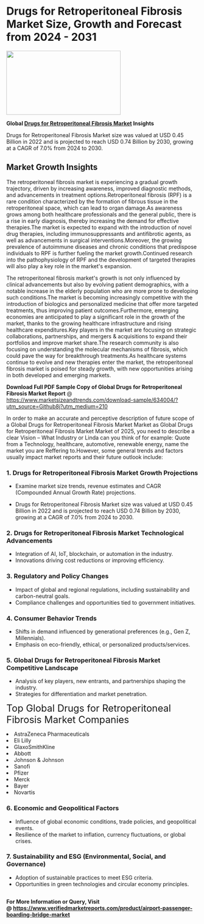 <H1>Drugs for Retroperitoneal Fibrosis Market Size, Growth and Forecast from 2024 - 2031</H1><img class="aligncenter size-medium wp-image-584254" src="https://thirdeyenews.in/wp-content/uploads/2024/09/Global-Market-Research-300x168.jpeg" alt="" width="300" height="168" /><p><strong>Global&nbsp;<a href="https://www.marketsizeandtrends.com/download-sample/634004/?utm_source=Github8j?utm_medium=210">Drugs for Retroperitoneal Fibrosis Market</a> Insights</strong></p><p>Drugs for Retroperitoneal Fibrosis Market size was valued at USD 0.45 Billion in 2022 and is projected to reach USD 0.74 Billion by 2030, growing at a CAGR of 7.0% from 2024 to 2030.</p><p><h2>Market Growth Insights</h2> <p>The retroperitoneal fibrosis market is experiencing a gradual growth trajectory, driven by increasing awareness, improved diagnostic methods, and advancements in treatment options.Retroperitoneal fibrosis (RPF) is a rare condition characterized by the formation of fibrous tissue in the retroperitoneal space, which can lead to organ damage.As awareness grows among both healthcare professionals and the general public, there is a rise in early diagnosis, thereby increasing the demand for effective therapies.The market is expected to expand with the introduction of novel drug therapies, including immunosuppressants and antifibrotic agents, as well as advancements in surgical interventions.Moreover, the growing prevalence of autoimmune diseases and chronic conditions that predispose individuals to RPF is further fueling the market growth.Continued research into the pathophysiology of RPF and the development of targeted therapies will also play a key role in the market's expansion.</p> <p>The retroperitoneal fibrosis market's growth is not only influenced by clinical advancements but also by evolving patient demographics, with a notable increase in the elderly population who are more prone to developing such conditions.The market is becoming increasingly competitive with the introduction of biologics and personalized medicine that offer more targeted treatments, thus improving patient outcomes.Furthermore, emerging economies are anticipated to play a significant role in the growth of the market, thanks to the growing healthcare infrastructure and rising healthcare expenditures.Key players in the market are focusing on strategic collaborations, partnerships, and mergers & acquisitions to expand their portfolios and improve market share.The research community is also focusing on understanding the molecular mechanisms of fibrosis, which could pave the way for breakthrough treatments.As healthcare systems continue to evolve and new therapies enter the market, the retroperitoneal fibrosis market is poised for steady growth, with new opportunities arising in both developed and emerging markets.<p><span class=""><strong>Download Full PDF Sample Copy of Global Drugs for Retroperitoneal Fibrosis Market Report</strong> @ <a href="https://www.marketsizeandtrends.com/download-sample/634004/?utm_source=Github8j?utm_medium=210" target="_blank">https://www.marketsizeandtrends.com/download-sample/634004/?utm_source=Github8j?utm_medium=210</a></span></p><p>In order to make an accurate and perceptive description of future scope of a Global&nbsp;Drugs for Retroperitoneal Fibrosis Market Market as Global&nbsp;Drugs for Retroperitoneal Fibrosis Market Market of 2025, you need to describe a clear Vision &ndash; What Industry or Linda can you think of for example: Quote from a Technology, healthcare, automotive, renewable energy, name the market you are Reffering to.However, some general trends and factors usually impact market reports and their future outlook include:</p><h3>1.&nbsp;<strong>Drugs for Retroperitoneal Fibrosis Market Growth Projections</strong></h3><ul><li>Examine market size trends, revenue estimates and CAGR (Compounded Annual Growth Rate) projections.</li><li><p>Drugs for Retroperitoneal Fibrosis Market size was valued at USD 0.45 Billion in 2022 and is projected to reach USD 0.74 Billion by 2030, growing at a CAGR of 7.0% from 2024 to 2030.</p></li></ul><h3>2.&nbsp;<strong>Drugs for Retroperitoneal Fibrosis Market Technological Advancements</strong></h3><ul><li>Integration of AI, IoT, blockchain, or automation in the industry.</li><li>Innovations driving cost reductions or improving efficiency.</li></ul><h3>3.&nbsp;<strong>Regulatory and Policy Changes</strong></h3><ul><li>Impact of global and regional regulations, including sustainability and carbon-neutral goals.</li><li>Compliance challenges and opportunities tied to government initiatives.</li></ul><h3>4.&nbsp;<strong>Consumer Behavior Trends</strong></h3><ul><li>Shifts in demand influenced by generational preferences (e.g., Gen Z, Millennials).</li><li>Emphasis on eco-friendly, ethical, or personalized products/services.</li></ul><h3>5.&nbsp;<strong>Global Drugs for Retroperitoneal Fibrosis Market Competitive Landscape</strong></h3><ul><li>Analysis of key players, new entrants, and partnerships shaping the industry.</li><li>Strategies for differentiation and market penetration.</li></ul><p data-pm-slice="1 1 []"><span style="color: inherit; font-family: inherit; font-size: 25px;">Top Global Drugs for Retroperitoneal Fibrosis Market Companies</span></p><div class="" data-test-id=""><p><li>AstraZeneca Pharmaceuticals</li><li> Eli Lilly</li><li> GlaxoSmithKline</li><li> Abbott</li><li> Johnson & Johnson</li><li> Sanofi</li><li> Pfizer</li><li> Merck</li><li> Bayer</li><li> Novartis</li></p></div><h3>6.&nbsp;<strong>Economic and Geopolitical Factors</strong></h3><ul><li>Influence of global economic conditions, trade policies, and geopolitical events.</li><li>Resilience of the market to inflation, currency fluctuations, or global crises.</li></ul><h3>7.&nbsp;<strong>Sustainability and ESG (Environmental, Social, and Governance)</strong></h3><ul><li>Adoption of sustainable practices to meet ESG criteria.</li><li>Opportunities in green technologies and circular economy principles.</li></ul><h2><strong style="font-size: 14px;">For More Information or Query, Visit @&nbsp;</strong><a style="background-color: #ffffff; font-size: 14px;" href="https://www.marketsizeandtrends.com/report/drugs-for-retroperitoneal-fibrosis-market/" target="_blank">https://www.verifiedmarketreports.com/product/airport-passenger-boarding-bridge-market</a></h2>